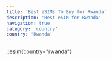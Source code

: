 ```yaml
---
title: 'Best eSIMs To Buy for Rwanda'
description: 'Best eSIM for Rwanda'
navigation: true
category: 'country'
country: 'Rwanda'
---
```


::esim{country="rwanda"}
